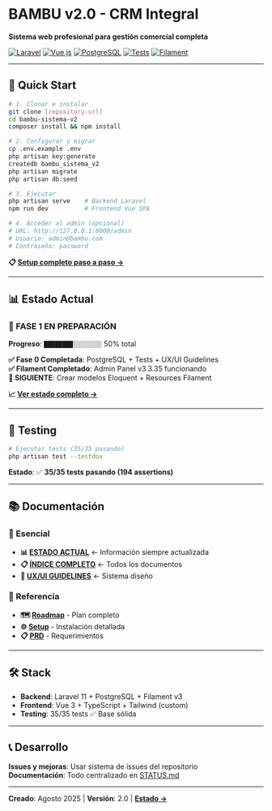 # BAMBU v2.0 - CRM Integral
**Sistema web profesional para gestión comercial completa**

[![Laravel](https://img.shields.io/badge/Laravel-11.x-red.svg)](https://laravel.com)
[![Vue.js](https://img.shields.io/badge/Vue.js-3.x-green.svg)](https://vuejs.org)
[![PostgreSQL](https://img.shields.io/badge/PostgreSQL-15+-blue.svg)](https://www.postgresql.org)
[![Tests](https://img.shields.io/badge/Tests-35%2F35%20passing-green.svg)](#)
[![Filament](https://img.shields.io/badge/Filament-v3-orange.svg)](https://filamentphp.com)

---

## 🚀 Quick Start

```bash
# 1. Clonar e instalar
git clone [repository-url]
cd bambu-sistema-v2
composer install && npm install

# 2. Configurar y migrar
cp .env.example .env
php artisan key:generate
createdb bambu_sistema_v2
php artisan migrate
php artisan db:seed

# 3. Ejecutar
php artisan serve    # Backend Laravel
npm run dev          # Frontend Vue SPA

# 4. Acceder al admin (opcional)
# URL: http://127.0.0.1:8000/admin
# Usuario: admin@bambu.com
# Contraseña: password
```

**📋 [Setup completo paso a paso →](./documentacion-proyecto/PASO_CERO.md)**

---

## 📊 Estado Actual

### **🎯 FASE 1 EN PREPARACIÓN** 
**Progreso**: `████████░░░░░░░░` 50% total

**✅ Fase 0 Completada**: PostgreSQL + Tests + UX/UI Guidelines  
**✅ Filament Completado**: Admin Panel v3.3.35 funcionando  
**🔄 SIGUIENTE**: Crear modelos Eloquent + Resources Filament

**📈 [Ver estado completo →](./STATUS.md)**

---

## 🧪 Testing

```bash
# Ejecutar tests (35/35 pasando)
php artisan test --testdox
```

**Estado**: ✅ **35/35 tests pasando (194 assertions)**

---

## 📚 Documentación

### 🎯 Esencial
- **📊 [ESTADO ACTUAL](./STATUS.md)** ← Información siempre actualizada
- **📋 [ÍNDICE COMPLETO](./documentacion-proyecto/INDICE.md)** ← Todos los documentos
- **🎨 [UX/UI GUIDELINES](./documentacion-proyecto/UX_UI_GUIDELINES_SISTEMA_BAMBU.md)** ← Sistema diseño

### 📖 Referencia  
- **🗺️ [Roadmap](./documentacion-proyecto/ROADMAP_DESARROLLO_2025.md)** - Plan completo
- **⚙️ [Setup](./documentacion-proyecto/PASO_CERO.md)** - Instalación detallada
- **📋 [PRD](./documentacion-proyecto/PRD_BAMBU_2025_PROFESIONAL.md)** - Requerimientos

---

## 🛠️ Stack

- **Backend**: Laravel 11 + PostgreSQL + Filament v3
- **Frontend**: Vue 3 + TypeScript + Tailwind (custom)
- **Testing**: 35/35 tests ✅ Base sólida

---

## 📞 Desarrollo

**Issues y mejoras**: Usar sistema de issues del repositorio  
**Documentación**: Todo centralizado en [STATUS.md](./STATUS.md)

---

**Creado**: Agosto 2025 | **Versión**: 2.0 | **[Estado →](./STATUS.md)**
